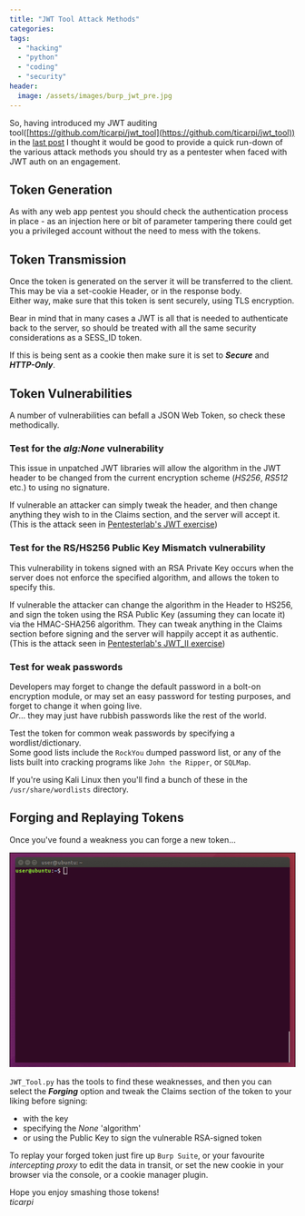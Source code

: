 ```yaml
---
title: "JWT Tool Attack Methods"
categories:
tags:
  - "hacking"
  - "python"
  - "coding"
  - "security"
header:
  image: /assets/images/burp_jwt_pre.jpg
---
```


So, having introduced my JWT auditing tool([https://github.com/ticarpi/jwt_tool](https://github.com/ticarpi/jwt_tool)) in the [last post](https://www.ticarpi.com/introducing-jwt-tool/) I thought it would be good to provide a quick run-down of the various attack methods you should try as a pentester when faced with JWT auth on an engagement.  

## Token Generation
As with any web app pentest you should check the authentication process in place - as an injection here or bit of parameter tampering there could get you a privileged account without the need to mess with the tokens.  

## Token Transmission
Once the token is generated on the server it will be transferred to the client. This may be via a set-cookie Header, or in the response body.  
Either way, make sure that this token is sent securely, using TLS encryption.  

Bear in mind that in many cases a JWT is all that is needed to authenticate back to the server, so should be treated with all the same security considerations as a SESS_ID token.  

If this is being sent as a cookie then make sure it is set to ***Secure*** and ***HTTP-Only***.

## Token Vulnerabilities
A number of vulnerabilities can befall a JSON Web Token, so check these methodically.  

### Test for the *alg:None* vulnerability
This issue in unpatched JWT libraries will allow the algorithm in the JWT header to be changed from the current encryption scheme (*HS256*, *RS512* etc.) to using no signature.  

If vulnerable an attacker can simply tweak the header, and then change anything they wish to in the Claims section, and the server will accept it.  
(This is the attack seen in [Pentesterlab's JWT exercise](https://pentesterlab.com/exercises/jwt))


### Test for the RS/HS256 Public Key Mismatch vulnerability
This vulnerability in tokens signed with an RSA Private Key occurs when the server does not enforce the specified algorithm, and allows the token to specify this.  

If vulnerable the attacker can change the algorithm in the Header to HS256, and sign the token using the RSA Public Key (assuming they can locate it) via the HMAC-SHA256 algorithm. They can tweak anything in the Claims section before signing and the server will happily accept it as authentic.  
(This is the attack seen in [Pentesterlab's JWT_II exercise](https://pentesterlab.com/exercises/jwt_ii))

### Test for weak passwords
Developers may forget to change the default password in a bolt-on encryption module, or may set an easy password for testing purposes, and forget to change it when going live.  
*Or*... they may just have rubbish passwords like the rest of the world.  

Test the token for common weak passwords by specifying a wordlist/dictionary.  
Some good lists include the `RockYou` dumped password list, or any of the lists built into cracking programs like `John the Ripper`, or `SQLMap`.  

If you're using Kali Linux then you'll find a bunch of these in the `/usr/share/wordlists` directory.

## Forging and Replaying Tokens

Once you've found a weakness you can forge a new token...

![Installing JWT_Tool.py and forging a vulnerable token](/assets/images/jwt_privesc_alg_none.gif)
  
`JWT_Tool.py` has the tools to find these weaknesses, and then you can select the ***Forging*** option and tweak the Claims section of the token to your liking before signing:
* with the key
* specifying the *None* 'algorithm'
* or using the Public Key to sign the vulnerable RSA-signed token

To replay your forged token just fire up `Burp Suite`, or your favourite *intercepting proxy* to edit the data in transit, or set the new cookie in your browser via the console, or a cookie manager plugin.  

Hope you enjoy smashing those tokens!  
*ticarpi*


